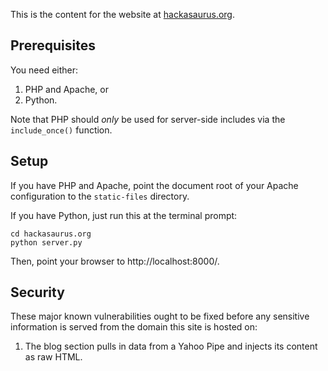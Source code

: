 This is the content for the website at [hackasaurus.org].

## Prerequisites

You need either:

1. PHP and Apache, or
2. Python.

Note that PHP should *only* be used for server-side includes via the
`include_once()` function.

## Setup

If you have PHP and Apache, point the document root of your Apache configuration to the `static-files` directory.

If you have Python, just run this at the terminal prompt:

    cd hackasaurus.org
    python server.py

Then, point your browser to http://localhost:8000/.

## Security

These major known vulnerabilities ought to be fixed before any sensitive
information is served from the domain this site is hosted on:

1. The blog section pulls in data from a Yahoo Pipe and injects its content as
raw HTML.

  [hackasaurus.org]: http://hackasaurus.org
